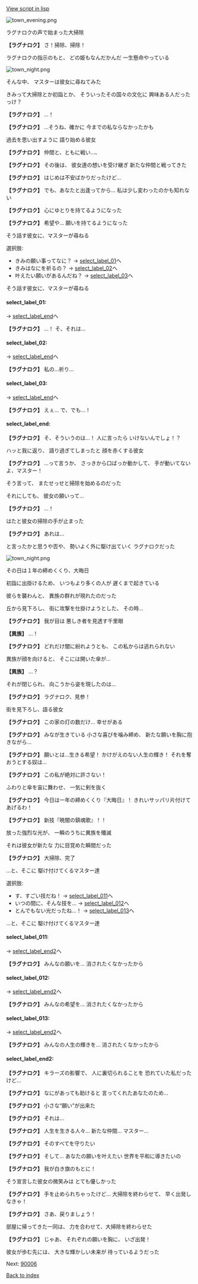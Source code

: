 [View script in lisp](../scripts/10362202.txt)

![town_evening.png](../images/backgrounds/town_evening.png)

ラグナロクの声で始まった大掃除

**【ラグナロク】**
さ！掃除、掃除！

ラグナロクの指示のもと、
どの姫もなんだかんだ
一生懸命やっている

![town_night.png](../images/backgrounds/town_night.png)

そんな中、
マスターは彼女に尋ねてみた

きみって大掃除とか初詣とか、
そういったその国々の文化に
興味ある人だったっけ？

**【ラグナロク】**
…！

**【ラグナロク】**
…そうね、確かに
今までの私ならなかったかも

過去を思い出すように
語り始める彼女

**【ラグナロク】**
仲間と、ともに戦い…、

**【ラグナロク】**
その後は、
彼女達の想いを受け継ぎ
新たな仲間と戦ってきた

**【ラグナロク】**
はじめは不安ばかりだったけど…

**【ラグナロク】**
でも、あなたと出逢ってから…
私は少し変わったのかも知れない

**【ラグナロク】**
心にゆとりを持てるようになった

**【ラグナロク】**
希望や…
願いを持てるようになった

そう話す彼女に、マスターが尋ねる

選択肢:
- きみの願い事ってなに？ → [select_label_01](#select_label_01)へ
- きみはなにを祈るの？ → [select_label_02](#select_label_02)へ
- 叶えたい願いがあるんだね？ → [select_label_03](#select_label_03)へ

そう話す彼女に、マスターが尋ねる

#### select_label_01:
 → [select_label_end](#select_label_end)へ

**【ラグナロク】**
…！
そ、それは…

#### select_label_02:
 → [select_label_end](#select_label_end)へ

**【ラグナロク】**
私の…祈り…

#### select_label_03:
 → [select_label_end](#select_label_end)へ

**【ラグナロク】**
えぇ…
で、でも…！

#### select_label_end:

**【ラグナロク】**
そ、そういうのは…！
人に言ったら
いけないんでしょ！？

ハッと我に返り、
語り過ぎてしまったと
顔を赤くする彼女

**【ラグナロク】**
…って言うか、
さっきから口ばっか動かして、
手が動いてないよ、マスター！

そう言って、
またせっせと掃除を始めるのだった

それにしても、
彼女の願いって…

**【ラグナロク】**
…！

はたと彼女の掃除の手が止まった

**【ラグナロク】**
あれは…

と言ったかと思うや否や、
勢いよく外に駆け出ていく
ラグナロクだった

![town_night.png](../images/backgrounds/town_night.png)

その日は１年の締めくくり、大晦日

初詣に出掛けるため、
いつもより多くの人が
遅くまで起きている

彼らを襲わんと、
異族の群れが現れたのだった

丘から見下ろし、
街に攻撃を仕掛けようとした、
その時…

**【ラグナロク】**
我が目は
悪しき者を見透す千里眼

**【異族】**
…！

**【ラグナロク】**
どれだけ闇に紛れようとも、
この私からは逃れられない

異族が顔を向けると、
そこには開いた傘が…

**【異族】**
…？

それが閉じられ、
向こうから姿を現したのは…

**【ラグナロク】**
ラグナロク、見参！

街を見下ろし、語る彼女

**【ラグナロク】**
この家の灯の数だけ…
幸せがある

**【ラグナロク】**
みなが生きている
小さな喜びを噛み締め、
新たな願いを胸に抱きながら…

**【ラグナロク】**
願いとは…生きる希望！
かけがえのない人生の輝き！
それを奪おうとする奴は…

**【ラグナロク】**
この私が絶対に許さない！

ふわりと傘を宙に舞わせ、
一気に剣を抜く

**【ラグナロク】**
今日は一年の締めくくり『大晦日』！
きれいサッパリ片付けてあげるわ！

**【ラグナロク】**
新技『暁闇の鎮魂歌』！！

放った強烈な光が、
一瞬のうちに異族を殲滅

それは彼女が新たな
力に目覚めた瞬間だった

**【ラグナロク】**
大掃除、完了

…と、そこに
駆け付けてくるマスター達

選択肢:
- す、すごい技だね！ → [select_label_011](#select_label_011)へ
- いつの間に、そんな技を… → [select_label_012](#select_label_012)へ
- とんでもない光だったね…！ → [select_label_013](#select_label_013)へ

…と、そこに
駆け付けてくるマスター達

#### select_label_011:
 → [select_label_end2](#select_label_end2)へ

**【ラグナロク】**
みんなの願いを…
消されたくなかったから

#### select_label_012:
 → [select_label_end2](#select_label_end2)へ

**【ラグナロク】**
みんなの希望を…
消されたくなかったから

#### select_label_013:
 → [select_label_end2](#select_label_end2)へ

**【ラグナロク】**
みんなの人生の輝きを…
消されたくなかったから

#### select_label_end2:

**【ラグナロク】**
キラーズの影響で、
人に裏切られることを
恐れていた私だったけど…

**【ラグナロク】**
なにがあっても助けると
言ってくれたあなたのため…

**【ラグナロク】**
小さな“願い”が出来た

**【ラグナロク】**
それは…

**【ラグナロク】**
人生を生きる人々…
新たな仲間…
マスター…

**【ラグナロク】**
そのすべてを守りたい

**【ラグナロク】**
そして…
あなたの願いを叶えたい
世界を平和に導きたいの

**【ラグナロク】**
我が白き旗のもとに！

そう宣言した彼女の微笑みは
とても優しかった

**【ラグナロク】**
手を止められちゃったけど…
大掃除を終わらせて、
早く出発しなきゃ！

**【ラグナロク】**
さあ、戻りましょう！

部屋に帰ってきた一同は、
力を合わせて、大掃除を終わらせた

**【ラグナロク】**
じゃあ、
それぞれの願いを胸に、
いざ出発！

彼女が歩む先には、
大きな輝かしい未来が
待っているようだった


Next: [90006](90006.md)

[Back to index](index.md)
